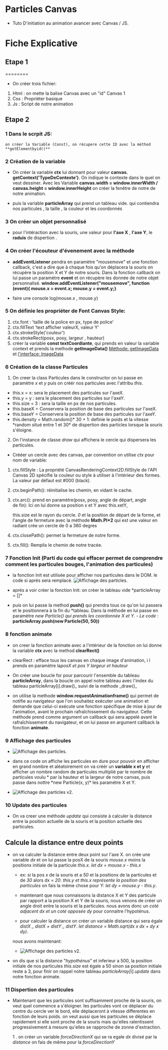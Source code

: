 # Particles Canvas

- Tuto D'initiation au animation avancer avec Canvas / JS.

# Fiche Explicative

## Etape 1

========

- On créer trois fichier:

1. Html : on mette la balise Canvas avec un "id" Canvas 1
2. Css : Propriéter basique
3. Js : Script de notre animation

## Etape 2

### 1 Dans le scrpit JS:

    on créer la Variable (Const), on récupere cette ID avec la méthod **getElementbyid()**

### 2 Création de la variable

- On créer la variable **ctx** lui donnant pour valeur **canvas. getContext('TypeDeContexte')**. On indique le contexte dans le quel on veut dessiner. Avec les Variable **canvas.width = window.innerWidth / canvas.height = window.innerHeight** on créer la fenêtre de notre de notre animation.

- puis la variable **particleArray** qui prend un tableau vide. qui contiendra nos particules , la taille , la couleur et les coordonnés

### 3 On créer un objet personnalisé

- pour l'intéraction avec la souris, une valeur pour **l'axe X** , **l'axe Y**, le **raduis** de dispertion .

### 4 On créer l'écouteur d'évenement avec la méthode

- **addEventListener** pendra en paramètre "mousemove" et une fonction callback, c'est a dire que à chaque fois qu'on déplacera la souris on récupère la position X et Y de notre souris. Dans la fonction callback on lui passe un paramètre **event** et on récupère les donnée de notre objet personnalisé.
  **window.addEventListener("mousemove", function (event){ mouse.x = event.x; mouse.y = event.y;}**

- faire une console log(mouse.x , mouse.y)

### 5 On définie les propriéter de Font Canvas Style:

1. ctx.font : 'taille de la police en px, type de police'
2. ctx.fillText 'text afficher valeurX, valeur Y'
3. ctx.strokeStyle('couleur')
4. ctx.strokeRect(posx, posy, largeur , hauteur)
5. créer la variable **const textCoordiante**, qui prends en valeur la variable context et prends la methode **getImageData()**
   [Méthode: getImageData](https://developer.mozilla.org/fr/docs/Web/API/CanvasRenderingContext2D/getImageData) et [l'interface: ImageData](https://developer.mozilla.org/fr/docs/Web/API/ImageData)

### 6 Création de la classe Particules

1. On creer la class Particules dans le constructor on lui passe en paramètre _x_ et _y_ puis on créér nos particules avec l'attribu _this_.

- this.x = x: sera le placement des particules sur l'axeX.
- this.y = y : sera le placement des particules sur l'axeY.
- this.size = 3 : sera la taille en px de nos particules.
- this.baseX = Conservera la position de base des particules sur l'axeX.
- this.baseY = Conservera la position de base des particules sur l'axeY.
- this.density = Math.random()* 30 + 1: definie le poids et la vitesse *random situé entre 1 et 30\* de dispertion des particles lorsque la souris s'éloigne.

2. On l'instance de classe _draw_ qui affichera le cercle qui dispersera les particules.

- Crééer un cercle avec des canvas, par convention on utilise _ctx_ pour nom de variable:

1.  ctx.fillStyle : La propriété CanvasRenderingContext2D.fillStyle
    de l'API Canvas 2D spécifie la couleur ou style à utiliser à
    l'intérieur des formes. La valeur par défaut est #000 (black).

2.  ctx.beginPath(): réinitialise les chemin, en vidant le cache.
3.  ctx.arc(): prend en paramètre(posx, posy, angle de départ, angle  
    de fin): Ici on lui donne sa position x et Y avec this.xetY,

    this.size est le rayon du cercle. _0_ et la position de départ de la forme, et l'angle de fermeture avec la méthode **Math.PI\*2** qui est une valeur en radiant crée un cercle de 0 a 360 degres

4.  ctx.closePath(): permet la fermeture de notre forme.
5.  ctx.fill(): Remplis le chemin de notre tracée.

### 7 Fonction Init (Parti du code qui effacer permet de comprendre comment les particules bouges, l'animation des particules)

- la fonction Init est utilisée pour afficher nos particules dans le DOM. le code si aprés sera remplacé.
  ![Affichage des particles](img/carbon.png "affichage particule, Particle Canvas").

- aprés a voir créer la fonction Init: on créer le tableau vide \*particleArray = []\*
- puis on lui passe la method **push()** qui prendra tous ce qu'on lui passera et le positionnera à la fin du \*tableau. Dans la méthode en lui passe en paramètre _new Particle()_ _qui prends les coordonnée X et Y._
  _- Le code_ : **particleArray.push(new Particle(50, 50))**

### 8 fonction animate

- on creer la fonction animate avec a l'intérieur de la fonction on lui donne la variable **ctx** avec la method **clearRect()**
- clearRect : efface tous les canvas en chaque image d'animation, i l prends en paramètre la*posX et pos Y largeur et hauteur*
- On créer une boucle for pour parcourir l'ensemble du tableau **particleArray**, dans la boucle on appel notre tableau avec l'index du tableau particleArray[i].draw()_ suivi de la methode \_draw()_

- on utilise la methode **window.requestAnimationframe()** qui permet de notifie au navigateur que l'on souhaitez exécuter une animation et demande que celui-ci exécute une fonction spécifique de mise à jour de l'animation, avant le prochain rafraîchissement du navigateur. Cette méthode prend comme argument un callback qui sera appelé avant le rafraîchissement du navigateur, et on lui passe en argument callback la fonction **animate**.

### 9 Affichage des particules

- ![Affichage des particles](<img/code1.png> "affichage particule,      Particle Canvas").

- dans ce code on affiche les particules en dure pour pouvoir en afficher en grand nombre et aléatoirement on va créér un **variable x et y** et afficher un nombre random de particules multiplié par le nombre de particules voulu * par la hauteur et la largeur de notre canvas, puis passe dans nottre *new Particle(x, y)\* les paramètre X et Y.

- ![Affichage des particles v2](code2.png> "affichage particule, Particle Canvas").

### 10 Update des particules

- On va creer une méthode _update_ qui consiste à calculer la distance entre la position actuelle de la souris et la position actuelle des particules.

## Calcule la distance entre deux points

- on va calculer la distance entre deux point sur l'axe X.
  on crée une variable _dx_ et on lui passe la posX de la souris _mouse.x_ moins la positionx initiale de la particule _this.x_.
  _let dx = mouse.x - this.x_

  - ex: si la pos x de la souris et a _50_ et la positionx de la particules et de _30_ alors dx = _20_. _this.y et this.x représente la position des particules_ on fais la même chose pour Y: _let dy = mouse.y - this.y_.

  - maintenant que nous connaissons la distance X et Y des particule par rapport a la position X et Y de la souris, nous venons de créer un angle droit entre la souris et la particules.
    nous avons donc un _coté adjacent dx et un coté opposée dy_ pour connaitre l'hypoténus.

  - pour calculer la distance on créer un variable distance qui sera égale _distX _ distX + distY _ distY_.
    _let distance = Math.sqrt(dx x dx + dy x dy)_.

  nous avons maintenant:

  - ![Affichage des particles v2](code3.png> "affichage particule, Particle Canvas").

- on dis que si la distance "_hypothénus_" et inferieur a 500, la position initiale de nos particules _this.size_ est égale a 50 sinon sa position initiale reste a 3, pour finir on rappel notre tableau _particleArray[i].update_ dans notre fonction animate.

### 11 Dispertion des particules

- Maintenant que les particules sont suffisamment proche de la souris, on veut quel commence a s'éloigner. les particules vont ce déplacer du centre du cercle ver le bord, elle déplaceront à vitesse differentes en fonction de leurs poids. on veut aussi que les particules se déplace rapidement si elle sont proche de la souris mais qu'elles ralentissent progressivement à mesure qu'elles se rapproche de zonne d'extraction.

  1 . on créer un variable _forceDirectionX_ qui se ra egale _dx_ divisé par la _distance_ on fais de même pour la _forceDirectionY_
